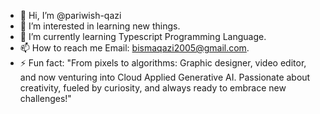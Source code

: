 - 👋 Hi, I’m @pariwish-qazi
- 👀 I’m interested in learning new things.
- 🌱 I’m currently learning Typescript Programming Language.
- 📫 How to reach me Email: bismaqazi2005@gmail.com.
- ⚡ Fun fact: "From pixels to algorithms: Graphic designer, video editor, and now venturing into Cloud Applied Generative AI. Passionate about creativity, fueled by curiosity, and always ready to embrace new challenges!"

<!---
pariwish-qazi/pariwish-qazi is a ✨ special ✨ repository because its `README.md` (this file) appears on your GitHub profile.
You can click the Preview link to take a look at your changes.
--->
